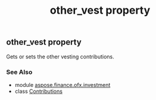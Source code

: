 ﻿---
title: other_vest property
second_title: Aspose.Finance for Python via .NET API References
description: 
type: docs
weight: 60
url: /python-net/aspose.finance.ofx.investment/contributions/other_vest/
is_root: false
---

## other_vest property


Gets or sets the other vesting contributions.

### See Also
* module [aspose.finance.ofx.investment](../../)
* class [Contributions](/finance/python-net/aspose.finance.ofx.investment/contributions)
